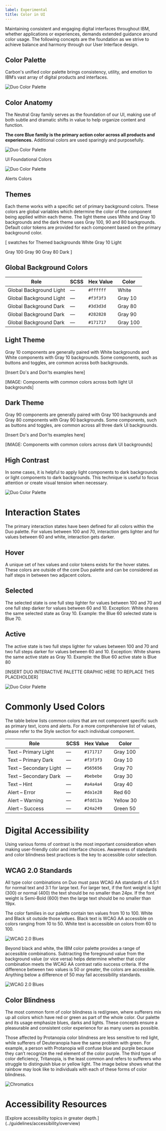 ```yaml
---
label: Experimental
title: Color in UI
---
```


<page-intro>Maintaining consistent and engaging digital interfaces throughout IBM, whether applications or experiences, demands extended guidance around color usage. The following concepts are the foundation as we strive to achieve balance and harmony through our User Interface design.</page-intro>

## Color Palette
Carbon's unified color palette brings consistency, utility, and emotion to IBM’s vast array of digital products and interfaces.

![Duo Color Palette](images/duo_palette_v06.png)

## Color Anatomy
The Neutral Gray family serves as the foundation of our UI, making use of both subtle and dramatic shifts in value to help organize content and function.

**The core Blue family is the primary action color across all products and experiences.**  Additional colors are used sparingly and purposefully.

![Duo Color Palette](images/grey-blue.png)

UI Foundational Colors

![Duo Color Palette](images/alerts-colors.png)

Alerts Colors

<Margin top="2rem">
  <ColorMatrix colorName="gray"></ColorMatrix>
  <ColorMatrix colorName="blue"></ColorMatrix>
</Margin>
<Margin top="2rem">
  <ColorUIColorAnatomy></ColorUIColorAnatomy>
</Margin>

## Themes
Each theme works with a specific set of primary background colors. These colors are global variables which determine the color of the component being applied within each theme. The light theme uses White and Gray 10 backgrounds and the dark theme uses Gray 100, 90 and 80 backgrounds. Default color tokens are provided for each component based on the primary background color.

[ swatches for Themed backgrounds White
Gray 10
Light

Gray 100
Gray 90
Gray 80
Dark
]

## Global Background Colors

| Role                    | SCSS | Hex Value | Color                                   |
| ----------------------- | ---- | --------- | --------------------------------------- |
| Global Background Light | —    | `#ffffff` | <Swatch hex="#ffffff">White </Swatch>   |
| Global Background Light | —    | `#f3f3f3` | <Swatch hex="#f3f3f3">Gray 10 </Swatch> |
| Global Background Dark  | —    | `#3d3d3d` | <Swatch hex="#3d3d3d">Gray 80 </Swatch> |
| Global Background Dark  | —    | `#282828` | <Swatch hex="#282828">Gray 90 </Swatch> |
| Global Background Dark  | —    | `#171717` | <Swatch hex="#171717">Gray 100</Swatch> |

<Spacer amount="3rem" amountmd="4rem"></Spacer>

## Light Theme

Gray 10 components are generally paired with White backgrounds and White components with Gray 10 backgrounds. Some components, such as buttons and toggles, are common across both backgrounds.

[Insert Do's and Don'ts examples here]

<!-- <DoDontLarge>
  <Do
    src="../media/pages/color-ui/light-theme-do-1.svg"
    caption="Gray 10 Dropdown on White background."
  ></Do>
  <Do
    src="../media/pages/color-ui/light-theme-do-2.svg"
    caption="White Dropdown on Gray 10 background."
  ></Do>
  <Do
    src="../media/pages/color-ui/light-theme-do-3.jpg"
    caption="White Overflow Menu on Gray 10 Card."
  ></Do>
  <Dont
    src="../media/pages/color-ui/light-theme-dont-1.svg"
    caption="Avoid use of midtones."
  ></Dont>
</DoDontLarge>



<DoDontStack>
  <ImageWithCaption
    src="../media/pages/color-ui/ui-against-light-bg.gif"
    caption="Components with common colors across both light UI backgrounds"
  ></ImageWithCaption>
</DoDontStack>
-->

[IMAGE: Components with common colors across both light UI backgrounds]

<!-- <Margin bottom="2rem">
  <HorizontalRow padded="true">
    <ColorUIExpandableImage caption="IBM Evidence Builder Prototype">
      <img src="../media/pages/color-ui/color-in-ui-evidence-light.png" title="IBM Evidence Builder Prototype" />
    </ColorUIExpandableImage>
    <ColorUIExpandableImage caption="IBM Radar Prototype">
      <img src="../media/pages/color-ui/color-in-ui-radar-light.jpg" title="IBM Radar Prototype" />
    </ColorUIExpandableImage>
    <ColorUIExpandableImage caption="IBM Cloud Platform Prototype">
      <img src="../media/pages/color-ui/color-in-ui-platform-light.jpg" title="IBM Cloud Platform Prototype" />
    </ColorUIExpandableImage>
  </HorizontalRow>
</Margin>

-->

## Dark Theme

Gray 90 components are generally paired with Gray 100 backgrounds and Gray 80 components with Gray 90 backgrounds. Some components, such as buttons and toggles, are common across all three dark UI backgrounds.

[Insert Do's and Don'ts examples here]

[IMAGE: Components with common colors across dark UI backgrounds]

<!--
<DoDontLarge>
  <Do
    src="../media/pages/color-ui/dark-theme-do-1.svg"
    caption="Gray 90 Dropdown on Gray 100 background."
  ></Do>
  <Do
    src="../media/pages/color-ui/dark-theme-do-2.svg"
    caption="Gray 80 Dropdown on Gray 90 background."
  ></Do>
  <Do
    src="../media/pages/color-ui/dark-theme-do-3.jpg"
    caption="Gray 70 is sometimes used when compound components are being applied such as an overflow menu."
  ></Do>
  <Dont
    src="../media/pages/color-ui/dark-theme-dont-1.svg"
    caption="Do not apply components that are darker than the background unless using high contrast mode."
  ></Dont>
</DoDontLarge>

<DoDontStack>
  <ImageWithCaption
    src="../media/pages/color-ui/ui-against-dark-bg.gif"
    caption="Components with common colors across all dark UI backgrounds"
  ></ImageWithCaption>
</DoDontStack>

<Margin bottom="2rem">
  <HorizontalRow padded="true">
    <ColorUIExpandableImage theme="dark" caption="IBM Watson API Demo">
      <img src="../media/pages/color-ui/color-in-ui-api-dark.jpg" title="IBM Watson API Demo" />
    </ColorUIExpandableImage>
    <ColorUIExpandableImage theme="dark" caption="IBM Security Cloud Prototype">
      <img src="../media/pages/color-ui/color-in-ui-security-dark.jpg" title="IBM Security Cloud Prototype" />
    </ColorUIExpandableImage>
    <ColorUIExpandableImage theme="dark" caption="IBM Watson Health Prototype">
      <img src="../media/pages/color-ui/color-in-ui-health-dark.jpg" title="IBM Watson Health Prototype" />
    </ColorUIExpandableImage>
  </HorizontalRow>
</Margin>

-->

## High Contrast

In some cases, it is helpful to apply light components to dark backgrounds or light components to dark backgrounds. This technique is useful to focus attention or create visual tension when necessary.

![Duo Color Palette](images/high-contrast.png)


<!-- <DoDontLarge>
  <ImageWithCaption
    src="../media/pages/color-ui/high-contrast-do-dont-1.svg"
  ></ImageWithCaption>
  <ImageWithCaption
    src="../media/pages/color-ui/high-contrast-do-dont-2.svg"
  ></ImageWithCaption>
</DoDontLarge>

-->

# Interaction States

The primary interaction states have been defined for all colors within the Duo palette. For values between 100 and 70, interaction gets lighter and for values between 60 and white, interaction gets darker.

## Hover

A unique set of hex values and color tokens exists for the hover states. These colors are outside of the core Duo palette and can be considered as half steps in between two adjacent colors.

## Selected

The selected state is one full step lighter for values between 100 and 70 and one full step darker for values between 60 and 10. Exception: White shares the same selected state as Gray 10. Example: the Blue 60 selected state is Blue 70.

## Active

The active state is two full steps lighter for values between 100 and 70 and two full steps darker for values between 60 and 10. Exception: White shares the same active state as Gray 10. Example: the Blue 60 active state is Blue 80

[INSERT DUO INTERACTIVE PALETTE GRAPHIC HERE TO REPLACE THIS PLACEHOLDER]

![Duo Color Palette](images/interactive-color.png)

# Commonly Used Colors

The table below lists common colors that are not component specific such as primary text, icons and alerts. For a more comprehensive list of values, please refer to the Style section for each individual component.

| Role                   | SCSS | Hex Value | Color                                    |
| ---------------------- | ---- | --------- | ---------------------------------------- |
| Text – Primary Light   | —    | `#171717` | <Swatch hex="#171717">Gray 100</Swatch>  |
| Text – Primary Dark    | —    | `#f3f3f3` | <Swatch hex="#f3f3f3">Gray 10</Swatch>   |
| Text – Secondary Light | —    | `#565656` | <Swatch hex="#565656">Gray 70</Swatch>   |
| Text – Secondary Dark  | —    | `#bebebe` | <Swatch hex="#bebebe">Gray 30</Swatch>   |
| Text – Hint            | —    | `#a4a4a4` | <Swatch hex="#a4a4a4">Gray 40</Swatch>   |
| Alert – Error          | —    | `#da1e28` | <Swatch hex="#da1e28">Red 60</Swatch>    |
| Alert – Warning        | —    | `#fdd13a` | <Swatch hex="#fdd13a">Yellow 30</Swatch> |
| Alert – Success        | —    | `#24a249` | <Swatch hex="#24a249">Green 50</Swatch>  |

<Spacer amount="3rem" amountmd="4rem"></Spacer>

# Digital Accessibility

Using various forms of contrast is the most important consideration when making user-friendly color and interface choices. Awareness of standards and color blindness best practices is the key to accessible color selection.

## WCAG 2.0 Standards

All type color combinations on Duo must pass WCAG AA standards of 4.5:1 for normal text and 3:1 for large text. For larger text, if the font weight is light (300) or normal (400) the text should be no smaller than 24px. If the font weight is Semi-Bold (600) then the large text should be no smaller than 19px.

The color families in our palette contain ten values from 10 to 100. White and Black sit outside those values. Black text is WCAG AA accessible on colors ranging from 10 to 50. White text is accessible on colors from 60 to 100.

![WCAG 2.0 Blues](images/acc1.png)


Beyond black and white, the IBM color palette provides a range of accessible combinations. Subtracting the foreground value from the background value (or vice versa) helps determine whether that color combination meets the WCAG AA contrast ratio success criteria. If the difference between two values is 50 or greater, the colors are accessible. Anything below a difference of 50 may fail accessibility standards.

![WCAG 2.0 Blues](images/acc2.png)

## Color Blindness

The most common form of color blindness is red/green, where sufferers mix up all colors which have red or green as part of the whole color. Our palette and its usage emphasize blues, darks and lights. These concepts ensure a pleasurable and consistent color experience for as many users as possible.

Those affected by Protanopia color blindness are less sensitive to red light, while sufferers of Deuteranopia have the same problem with green. For example, a person with Protanopia will confuse blue and purple because they can’t recognize the red element of the color purple. The third type of color deficiency, Tritanopia, is the least common and refers to sufferers who struggle to distinguish blue or yellow light. The image below shows what the rainbow may look like to individuals with each of these forms of color blindness.

![Chromatics](images/color-blindness.png)

# Accessibility Resources

[Explore accessibility topics in greater depth.] (../guidelines/accessibility/overview) 

<!-- 
## Experimental theme

<flex-group>
<color-card name="brand-01" hex="#0062ff"></color-card>
<color-card name="brand-02" hex="#0530ad"></color-card>
<color-card name="brand-03" hex="#0062ff"></color-card>
<color-card name="ui-01" hex="#f3f3f3"></color-card>
<color-card name="ui-02" hex="#ffffff" border="true"></color-card>
<color-card name="ui-03" hex="#dcdcdc"></color-card>
<color-card name="ui-04" hex="#8c8c8c"></color-card>
<color-card name="ui-05" hex="#171717"></color-card>
<color-card name="text-01" hex="#171717"></color-card>
<color-card name="text-02" hex="#565656"></color-card>
<color-card name="text-03" hex="#8c8c8c"></color-card>
<color-card name="inverse-01" hex="#ffffff" border="true"></color-card>
<color-card name="field-01" hex="#f2f4f8"></color-card>
</flex-group>

### Hover Colors

<flex-group>
<color-card name="hover-primary" hex="#004ecc"></color-card>
<color-card name="hover-primary-text" hex="#0045b3"></color-card>
<color-card name="hover-danger" hex="#ad1820"></color-card>
<color-card name="hover-secondary" hex="#0062ff"></color-card>
<color-card name="hover-row" hex="rgba(5, 48, 173, 0.1)"></color-card>
</flex-group>

### Support Colors

<flex-group>
<color-card name="support-01" hex="#da1e28"></color-card>
<color-card name="support-02" hex="#24a249"></color-card>
<color-card name="support-03" hex="#fdd13a"></color-card>
<color-card name="support-04" hex="#418cff"></color-card>
</flex-group>

-->

